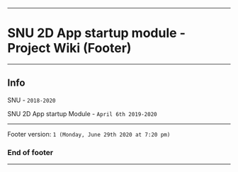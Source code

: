 
***

# SNU 2D App startup module - Project Wiki (Footer)

***

## Info

SNU - `2018-2020`

SNU 2D App startup Module - `April 6th 2019-2020`

***

Footer version: `1 (Monday, June 29th 2020 at 7:20 pm)`

### End of footer

***
